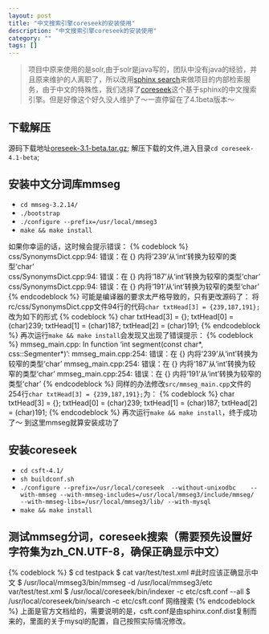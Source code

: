 ```yaml
---
layout: post
title: "中文搜索引擎coreseek的安装使用"
description: "中文搜索引擎coreseek的安装使用"
category: ""
tags: []
---
```


>项目中原来使用的是solr,由于solr是java写的，团队中没有java的经验，并且原来维护的人离职了，所以改用[sphinx search](http://sphinxsearch.com/)来做项目的内部检索服务，由于中文的特殊性，我们选择了[coreseek](http://www.coreseek.cn/)这个基于sphinx的中文搜索引擎。但是好像这个好久没人维护了～一直停留在了4.1beta版本～

##  下载解压
源码下载地址[oreseek-3.1-beta.tar.gz](http://www.coreseek.cn/uploads/csft/4.0/coreseek-4.1-beta.tar.gz);
解压下载的文件,进入目录`cd coreseek-4.1-beta`;

## 安装中文分词库mmseg

* `cd mmseg-3.2.14/`
* `./bootstrap`
* `./configure --prefix=/usr/local/mmseg3`
* `make && make install`

如果你幸运的话，这时候会提示错误：
{% codeblock %} 
css/SynonymsDict.cpp:94: 错误：在 {} 内将‘239’从‘int’转换为较窄的类型‘char’  
css/SynonymsDict.cpp:94: 错误：在 {} 内将‘187’从‘int’转换为较窄的类型‘char’  
css/SynonymsDict.cpp:94: 错误：在 {} 内将‘191’从‘int’转换为较窄的类型‘char’  
{% endcodeblock %}
可能是编译器的要求太严格导致的，只有更改源码了：
将rc/css/SynonymsDict.cpp文件94行的代码`char txtHead[3] = {239,187,191};`改为如下的形式
{% codeblock %}
char txtHead[3] = {}; 
txtHead[0] = (char)239;
txtHead[1] = (char)187;
txtHead[2] = (char)191;
{% endcodeblock %}
再次运行`make && make install`会发现又出现了错误提示：
{% codeblock %} 
mmseg_main.cpp: In function ‘int segment(const char*, css::Segmenter*)’:
mmseg_main.cpp:254: 错误：在 {} 内将‘239’从‘int’转换为较窄的类型‘char’
mmseg_main.cpp:254: 错误：在 {} 内将‘187’从‘int’转换为较窄的类型‘char’
mmseg_main.cpp:254: 错误：在 {} 内将‘191’从‘int’转换为较窄的类型‘char’
{% endcodeblock %}
同样的办法修改`src/mmseg_main.cpp`文件的254行`char txtHead[3] = {239,187,191};`为：
{% codeblock %}
char txtHead[3] = {}; 
txtHead[0] = (char)239;
txtHead[1] = (char)187;
txtHead[2] = (char)191;
{% endcodeblock %}
再次运行`make && make install`，终于成功了～
到这里mmseg就算安装成功了
## 安装coreseek
* `cd csft-4.1/`
* `sh buildconf.sh`
* `./configure --prefix=/usr/local/coreseek  --without-unixodbc   
--with-mmseg --with-mmseg-includes=/usr/local/mmseg3/include/mmseg/   
--with-mmseg-libs=/usr/local/mmseg3/lib/ --with-mysql`
* `make && make install`

## 测试mmseg分词，coreseek搜索（需要预先设置好字符集为zh_CN.UTF-8，确保正确显示中文）
{% codeblock %}
$ cd testpack
$ cat var/test/test.xml    #此时应该正确显示中文
$ /usr/local/mmseg3/bin/mmseg -d /usr/local/mmseg3/etc var/test/test.xml
$ /usr/local/coreseek/bin/indexer -c etc/csft.conf --all
$ /usr/local/coreseek/bin/search -c etc/csft.conf 网络搜索
{% endcodeblock %}
上面是官方文档给的，需要说明的是，csft.conf是由sphinx.conf.dist复制而来的，里面的关于mysql的配置，自己按照实际情况修改。

